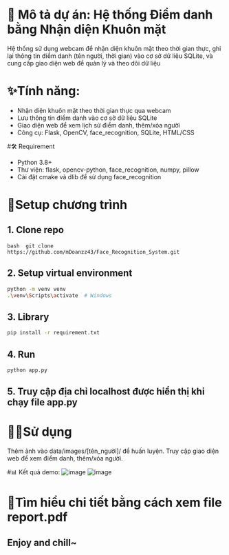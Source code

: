 # 🤖 Mô tả dự án: Hệ thống Điểm danh bằng Nhận diện Khuôn mặt
Hệ thống sử dụng webcam để nhận diện khuôn mặt theo thời gian thực, ghi lại thông tin điểm danh (tên người, thời gian) vào cơ sở dữ liệu SQLite, và cung cấp giao diện web để quản lý và theo dõi dữ liệu

# ✨Tính năng:
- Nhận diện khuôn mặt theo thời gian thực qua webcam
- Lưu thông tin điểm danh vào cơ sở dữ liệu SQLite
- Giao diện web để xem lịch sử điểm danh, thêm/xóa người
- Công cụ: Flask, OpenCV, face_recognition, SQLite, HTML/CSS

#🛠️ Requirement
- Python 3.8+
- Thư viện: flask, opencv-python, face_recognition, numpy, pillow
- Cài đặt cmake và dlib để sử dụng face_recognition

# 🚀Setup chương trình 
## 1. Clone repo
``` bash  git clone https://github.com/mDoanzz43/Face_Recognition_System.git ```

## 2. Setup virtual environment 
``` bash
python -m venv venv
.\venv\Scripts\activate  # Windows
```

## 3. Library
``` bash
pip install -r requirement.txt
```

## 4. Run 
``` bash
python app.py
```

## 5. Truy cập địa chỉ localhost được hiển thị khi chạy file app.py

# 🧑‍💼Sử dụng
Thêm ảnh vào data/images/[tên_người]/ để huấn luyện.
Truy cập giao diện web để xem điểm danh, thêm/xóa người.

#📊 Kết quả demo:
![image](https://github.com/user-attachments/assets/c983f020-692e-4a44-a68c-9749b94565cf) ![image](https://github.com/user-attachments/assets/778ad219-0087-4064-b208-6016530699d2)


# 📄Tìm hiểu chi tiết bằng cách xem file report.pdf 
## Enjoy and chill~


